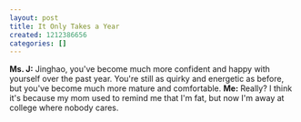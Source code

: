 ```yaml
---
layout: post
title: It Only Takes a Year
created: 1212386656
categories: []
---
```

<strong>Ms. J:</strong> Jinghao, you've become much more confident and happy with yourself over the past year. You're still as quirky and energetic as before, but you've become much more mature and comfortable.
<strong>Me:</strong> Really? I think it's because my mom used to remind me that I'm fat, but now I'm away at college where nobody cares.
